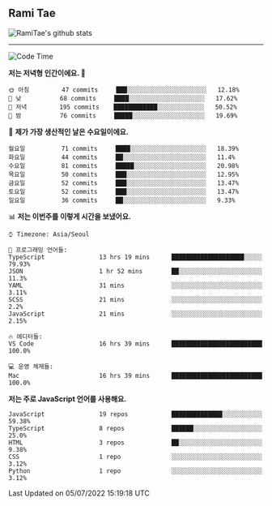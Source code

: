## Rami Tae

![RamiTae's github stats](https://github-readme-stats.vercel.app/api?username=RamiTae&show_icons=true&theme=tokyonight)

---
<!--START_SECTION:waka-->
![Code Time](http://img.shields.io/badge/Code%20Time-0%20secs-blue)

**저는 저녁형 인간이에요. 🦉** 

```text
🌞 아침         47 commits     ███░░░░░░░░░░░░░░░░░░░░░░   12.18% 
🌆 낮　         68 commits     ████░░░░░░░░░░░░░░░░░░░░░   17.62% 
🌃 저녁         195 commits    ████████████░░░░░░░░░░░░░   50.52% 
🌙 밤　         76 commits     █████░░░░░░░░░░░░░░░░░░░░   19.69%

```
📅 **제가 가장 생산적인 날은 수요일이에요.** 

```text
월요일          71 commits     ████░░░░░░░░░░░░░░░░░░░░░   18.39% 
화요일          44 commits     ██░░░░░░░░░░░░░░░░░░░░░░░   11.4% 
수요일          81 commits     █████░░░░░░░░░░░░░░░░░░░░   20.98% 
목요일          50 commits     ███░░░░░░░░░░░░░░░░░░░░░░   12.95% 
금요일          52 commits     ███░░░░░░░░░░░░░░░░░░░░░░   13.47% 
토요일          52 commits     ███░░░░░░░░░░░░░░░░░░░░░░   13.47% 
일요일          36 commits     ██░░░░░░░░░░░░░░░░░░░░░░░   9.33%

```


📊 **저는 이번주를 이렇게 시간을 보냈어요.** 

```text
⌚︎ Timezone: Asia/Seoul

💬 프로그래밍 언어들: 
TypeScript               13 hrs 19 mins      ████████████████████░░░░░   79.93% 
JSON                     1 hr 52 mins        ██░░░░░░░░░░░░░░░░░░░░░░░   11.3% 
YAML                     31 mins             ░░░░░░░░░░░░░░░░░░░░░░░░░   3.11% 
SCSS                     21 mins             ░░░░░░░░░░░░░░░░░░░░░░░░░   2.2% 
JavaScript               21 mins             ░░░░░░░░░░░░░░░░░░░░░░░░░   2.15%

🔥 에디터들: 
VS Code                  16 hrs 39 mins      █████████████████████████   100.0%

💻 운영 체제들: 
Mac                      16 hrs 39 mins      █████████████████████████   100.0%

```

**저는 주로 JavaScript 언어를 사용해요.** 

```text
JavaScript               19 repos            ██████████████░░░░░░░░░░░   59.38% 
TypeScript               8 repos             ██████░░░░░░░░░░░░░░░░░░░   25.0% 
HTML                     3 repos             ██░░░░░░░░░░░░░░░░░░░░░░░   9.38% 
CSS                      1 repo              ░░░░░░░░░░░░░░░░░░░░░░░░░   3.12% 
Python                   1 repo              ░░░░░░░░░░░░░░░░░░░░░░░░░   3.12%

```



 Last Updated on 05/07/2022 15:19:18 UTC
<!--END_SECTION:waka-->
